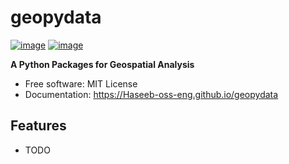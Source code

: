 # geopydata


[![image](https://img.shields.io/pypi/v/geopydata.svg)](https://pypi.python.org/pypi/geopydata)
[![image](https://img.shields.io/conda/vn/conda-forge/geopydata.svg)](https://anaconda.org/conda-forge/geopydata)


**A Python Packages for Geospatial Analysis**


-   Free software: MIT License
-   Documentation: https://Haseeb-oss-eng.github.io/geopydata
    

## Features

-   TODO
